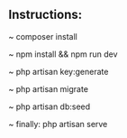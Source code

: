 <h2> Instructions: </h1>

<p> ~ composer install </p>
<p> ~ npm install && npm run dev </p>
<p> ~ php artisan key:generate </p>
<p> ~ php artisan migrate </p>
<p> ~ php artisan db:seed </p>
<p> ~ finally: php artisan serve </p>
